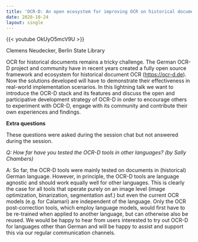 ```yaml
---
title: 'OCR-D: An open ecosystem for improving OCR on historical documents'
date: 2020-10-24
layout: single
---
```


{{< youtube OkUyO5mcV9U >}}

Clemens Neudecker, Berlin State Library 

OCR for historical documents remains a tricky challenge. The German OCR-D project and community have in recent years created a fully open source framework and ecosystem for historical document OCR (https://ocr-d.de). Now the solutions developed will have to demonstrate their effectiveness in real-world implementation scenarios. In this lightning talk we want to introduce the OCR-D stack and its features and discuss the open and participative development strategy of OCR-D in order to encourage others to experiment with OCR-D, engage with its community and contribute their own experiences and findings. 

**Extra questions** 

These questions were asked during the session chat but not answered during the session. 

_Q: How far have you tested the OCR-D tools in other languages? (by Sally Chambers)_ 

A: So far, the OCR-D tools were mainly tested on documents in (historical) German language. However, in principle, the OCR-D tools are language agnostic and should work equally well for other languages. This is clearly the case for all tools that operate purely on an image level (image optimization, binarization, segmentation asf.) but even the current OCR models (e.g. for Calamari) are independent of the language. Only the OCR post-correction tools, which employ language models, would first have to be re-trained when applied to another language, but can otherwise also be reused. We would be happy to hear from users interested to try out OCR-D for languages other than German and will be happy to assist and support this via our regular communication channels.